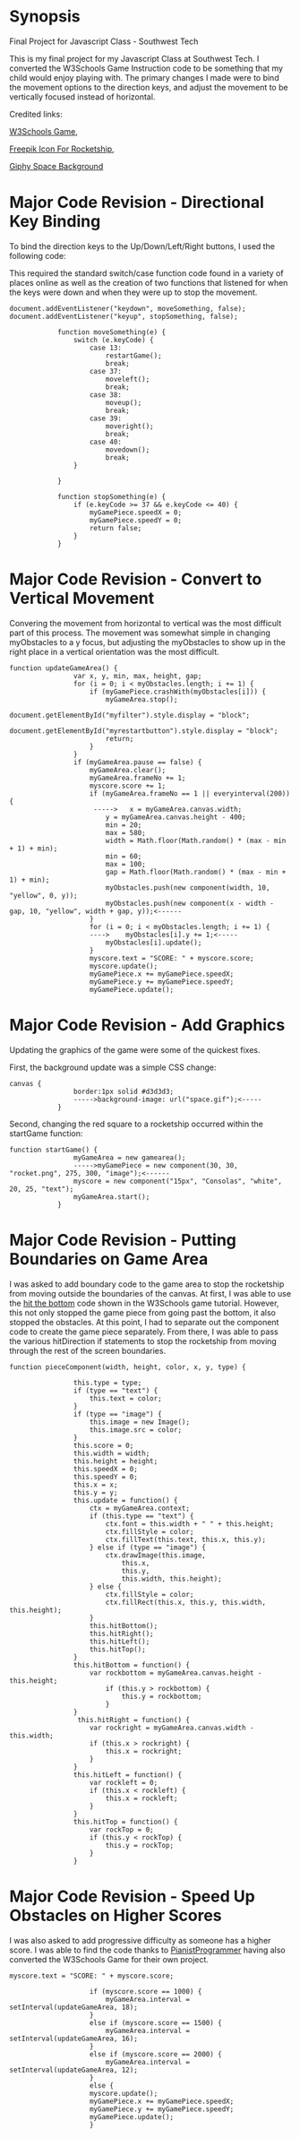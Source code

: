 # Synopsis
Final Project for Javascript Class - Southwest Tech

This is my final project for my Javascript Class at Southwest Tech.  I converted the W3Schools Game Instruction code to be something that my child would enjoy playing with.  The primary changes I made were to bind the movement options to the direction keys, and adjust the movement to be vertically focused instead of horizontal. 

Credited links:

[W3Schools Game](https://www.w3schools.com/graphics/game_intro.asp), 

[Freepik Icon For Rocketship](https://www.flaticon.com/), 

[Giphy Space Background](https://giphy.com/gifs/space-galaxy-ygAaR0n5RsyAM/)

# Major Code Revision - Directional Key Binding

To bind the direction keys to the Up/Down/Left/Right buttons, I used the following code:

This required the standard switch/case function code found in a variety of places online as well as the creation of two functions that listened for when the keys were down and when they were up to stop the movement. 

```
document.addEventListener("keydown", moveSomething, false);
document.addEventListener("keyup", stopSomething, false);

            function moveSomething(e) {
                switch (e.keyCode) {
                    case 13:
                        restartGame();
                        break;
                    case 37:
                        moveleft();
                        break;
                    case 38:
                        moveup();
                        break;
                    case 39:
                        moveright();
                        break;
                    case 40:
                        movedown();
                        break;
                }

            }

            function stopSomething(e) {
                if (e.keyCode >= 37 && e.keyCode <= 40) {
                    myGamePiece.speedX = 0;
                    myGamePiece.speedY = 0;
                    return false;
                }
            }
```
            
# Major Code Revision - Convert to Vertical Movement 

Convering the movement from horizontal to vertical was the most difficult part of this process.  The movement was somewhat simple in changing myObstacles to a y focus, but adjusting the myObstacles to show up in the right place in a vertical orientation was the most difficult.

```
function updateGameArea() {
                var x, y, min, max, height, gap;
                for (i = 0; i < myObstacles.length; i += 1) {
                    if (myGamePiece.crashWith(myObstacles[i])) {
                        myGameArea.stop();
                        document.getElementById("myfilter").style.display = "block";
                        document.getElementById("myrestartbutton").style.display = "block";
                        return;
                    }
                }
                if (myGameArea.pause == false) {
                    myGameArea.clear();
                    myGameArea.frameNo += 1;
                    myscore.score += 1;
                    if (myGameArea.frameNo == 1 || everyinterval(200)) {
                     ----->   x = myGameArea.canvas.width;
                        y = myGameArea.canvas.height - 400;
                        min = 20;
                        max = 580;
                        width = Math.floor(Math.random() * (max - min + 1) + min);
                        min = 60;
                        max = 100;
                        gap = Math.floor(Math.random() * (max - min + 1) + min);
                        myObstacles.push(new component(width, 10, "yellow", 0, y));
                        myObstacles.push(new component(x - width - gap, 10, "yellow", width + gap, y));<------
                    }
                    for (i = 0; i < myObstacles.length; i += 1) {
                    ---->    myObstacles[i].y += 1;<-----
                        myObstacles[i].update();
                    }
                    myscore.text = "SCORE: " + myscore.score;
                    myscore.update();
                    myGamePiece.x += myGamePiece.speedX;
                    myGamePiece.y += myGamePiece.speedY;
                    myGamePiece.update();
```

# Major Code Revision - Add Graphics

Updating the graphics of the game were some of the quickest fixes.  

First, the background update was a simple CSS change:

```
canvas {
                border:1px solid #d3d3d3;
                ----->background-image: url("space.gif");<-----
            }
```
            
Second, changing the red square to a rocketship occurred within the startGame function:

```
function startGame() {
                myGameArea = new gamearea();
                ----->myGamePiece = new component(30, 30, "rocket.png", 275, 300, "image");<------
                myscore = new component("15px", "Consolas", "white", 20, 25, "text");
                myGameArea.start();
            }
```

# Major Code Revision - Putting Boundaries on Game Area

I was asked to add boundary code to the game area to stop the rocketship from moving outside the boundaries of the canvas.  At first, I was able to use the [hit the bottom](https://www.w3schools.com/graphics/game_gravity.asp) code shown in the W3Schools game tutorial.  However, this not only stopped the game piece from going past the bottom, it also stopped the obstacles. At this point, I had to separate out the component code to create the game piece separately.  From there, I was able to pass the various hitDirection if statements to stop the rocketship from moving through the rest of the screen boundaries.

```
function pieceComponent(width, height, color, x, y, type) {

                this.type = type;
                if (type == "text") {
                    this.text = color;
                }
                if (type == "image") {
                    this.image = new Image();
                    this.image.src = color;
                }
                this.score = 0;
                this.width = width;
                this.height = height;
                this.speedX = 0;
                this.speedY = 0;
                this.x = x;
                this.y = y;
                this.update = function() {
                    ctx = myGameArea.context;
                    if (this.type == "text") {
                        ctx.font = this.width + " " + this.height;
                        ctx.fillStyle = color;
                        ctx.fillText(this.text, this.x, this.y);
                    } else if (type == "image") {
                        ctx.drawImage(this.image,
                            this.x,
                            this.y,
                            this.width, this.height);
                    } else {
                        ctx.fillStyle = color;
                        ctx.fillRect(this.x, this.y, this.width, this.height);
                    }
                    this.hitBottom();
                    this.hitRight();
                    this.hitLeft();
                    this.hitTop();
                }
                this.hitBottom = function() {
                    var rockbottom = myGameArea.canvas.height - this.height;
                        if (this.y > rockbottom) {
                            this.y = rockbottom;
                        }
                }
                 this.hitRight = function() {
                    var rockright = myGameArea.canvas.width - this.width;
                    if (this.x > rockright) {
                        this.x = rockright;
                    } 
                }
                this.hitLeft = function() {
                    var rockleft = 0;
                    if (this.x < rockleft) {
                        this.x = rockleft;
                    } 
                }
                this.hitTop = function() {
                    var rockTop = 0;
                    if (this.y < rockTop) {
                        this.y = rockTop;
                    } 
                }
```
# Major Code Revision - Speed Up Obstacles on Higher Scores

I was also asked to add progressive difficulty as someone has a higher score.  I was able to find the code thanks to [PianistProgrammer](https://github.com/pianistprogrammer/javascript-game) having also converted the W3Schools Game for their own project.

```
myscore.text = "SCORE: " + myscore.score;

                    if (myscore.score == 1000) {
                        myGameArea.interval = setInterval(updateGameArea, 18);
                    }
                    else if (myscore.score == 1500) {
                        myGameArea.interval = setInterval(updateGameArea, 16);
                    }
                    else if (myscore.score == 2000) {
                        myGameArea.interval = setInterval(updateGameArea, 12);
                    }
                    else {
                    myscore.update();
                    myGamePiece.x += myGamePiece.speedX;
                    myGamePiece.y += myGamePiece.speedY;
                    myGamePiece.update();
                    }
```
